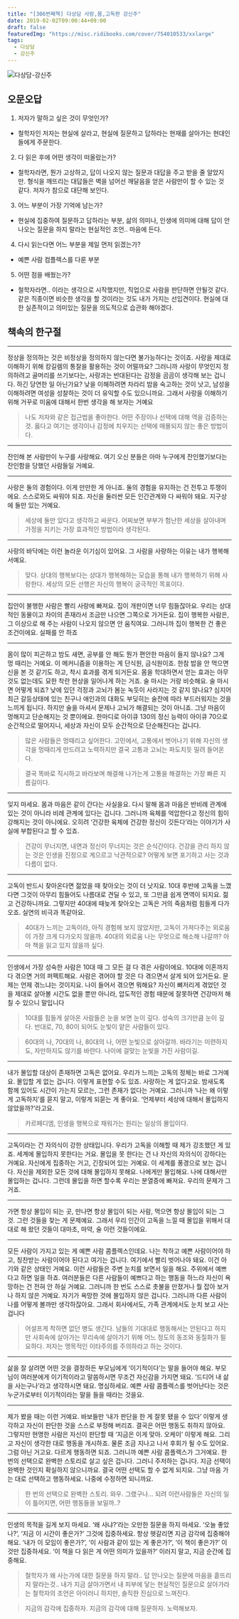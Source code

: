 ```yaml
---
title: "[306번째책] 다상담 사랑,몸,고독편 강신주"
date: 2019-02-02T09:00:44+09:00
draft: false
featuredImg: "https://misc.ridibooks.com/cover/754010533/xxlarge"
tags:
  - 다상담
  - 강신주
---
```



![다상담-강신주](https://misc.ridibooks.com/cover/754010533/xxlarge)

## 오문오답

1) 저자가 말하고 싶은 것이 무엇인가?

- 철학자인 저자는 현실에 살라고, 현실에 질문하고 답하라는 현재를 살아가는 현대인들에게 주문한다.

2) 다 읽은 후에 어떤 생각이 떠올랐는가?

- 철학자라면, 뭔가 고상하고, 답이 나오지 않는 질문과 대답을 주고 받을 줄 알았지만. 형식을 깨뜨리는 대답들은 벽을 넘어선 깨달음을 얻은 사람만이 할 수 있는 것 같다. 저자가 참으로 대단해 보인다.

3) 어느 부분이 가장 기억에 남는가?

- 현실에 집중하여 질문하고 답하라는 부분, 삶의 의미나, 인생에 의미에 대해 답이 안나오는 질문을 하지 말라는 현실적인 조언.. 마음에 든다.

4) 다시 읽는다면 어느 부분을 제일 먼저 읽겠는가?

- 예쁜 사람 컴플렉스를 다룬 부분

5) 어떤 점을 배웠는가?

- 철학자라면.. 이라는 생각으로 시작했지만, 직업으로 사람을 판단하면 안될것 같다. 같은 직종이면 비슷한 생각을 할 것이라는 것도 내가 가지는 선입견이다. 현실에 대한 실존적이고 의미있는 질문을 의도적으로 습관화 해야겠다.

## 책속의 한구절

---
정상을 정의하는 것은 비정상을 정의하지 않는다면 불가능하다는 것이죠. 사랑을 제대로 이해하기 위해 캉길렘의 통찰을 활용하는 것이 어떨까요? 그러니까 사랑이 무엇인지 정의하려고 골머리를 쓰기보다는, 사랑과는 반대된다는 감정을 곰곰이 생각해 보는 겁니다. 하긴 당연한 일 아닌가요? 낮을 이해하려면 차라리 밤을 숙고하는 것이 낫고, 남성을 이해하려면 여성을 성찰하는 것이 더 유익할 수도 있으니까요. 그래서 사랑을 이해하기 위해 거꾸로 미움에 대해서 한번 생각을 해 보자는 거예요

> 나도 저자와 같은 접근법을 좋아한다. 어떤 주장이나 선택에 대해 역을 검증하는 것. 옳다고 여기는 생각이나 감정에 치우지는 선택에 매몰되지 않는 좋은 방법이다.

---
잔인해 본 사람만이 누구를 사랑해요. 여기 오신 분들은 아마 누구에게 잔인했기보다는 잔인함을 당했던 사람들일 거예요.

>  

---
사랑은 둘의 경험이다. 이게 만만한 게 아니죠. 둘의 경험을 유지하는 건 전투고 투쟁이에요. 스스로와도 싸워야 되죠. 자신을 둘러싼 모든 인간관계와 다 싸워야 돼요. 지구상에 둘만 있는 거예요.

> 세상에 둘만 있다고 생각하고 싸운다. 어찌보면 부부가 험난한 세상을 살아내며 가정을 지키는 가장 효과적인 방법이라 생각된다.

---
사랑의 바닥에는 이런 놀라운 이기심이 있어요. 그 사람을 사랑하는 이유는 내가 행복해서예요.

> 맞다. 상대의 행복보다는 상대가 행복해하는 모습을 통해 내가 행복하기 위해 사랑한다. 세상의 모든 선행은 자신의 행복이 궁극적인 목표이다.

---
집안이 불행한 사람은 빨리 사랑에 빠져요. 집이 개판이면 너무 힘들잖아요. 우리는 상대적인 동물이고 차이의 존재라서 조금만 나으면 그쪽으로 가거든요. 집이 행복한 사람은, 그 이상으로 해 주는 사람이 나오지 않으면 안 움직여요. 그러니까 집이 행복한 건 좋은 조건이에요. 실패를 안 하죠

---
몸이 많이 피곤하고 밤도 새면, 공부를 안 해도 뭔가 편안한 마음이 들지 않나요? 그게 멍 때리는 거예요. 이 메커니즘을 이용하는 게 단식원, 금식원이죠. 한참 밥을 안 먹으면 신을 본 것 같기도 하고, 착시 효과를 겪게 되거든요. 몸을 학대하면서 얻는 효과는 아무것도 없는데도 묘한 착란 현상을 일어나게 하는 거죠. 술 마시는 거랑 비슷해요. 술 마시면 어떻게 되죠? 낮에 있던 걱정과 고뇌가 봄눈 녹듯이 사라지는 것 같지 않나요? 심지어 최근 갈등상태에 있는 친구나 애인과의 대화도 부딪히는 술잔에 따라 부드러워지는 것을 느끼게 됩니다. 하지만 술을 마셔서 문제나 고뇌가 해결되는 것이 아니죠. 그냥 마음이 멍해지고 단순해지는 것 뿐이에요. 한마디로 아이큐 130의 정신 능력이 아이큐 70으로 순간적으로 떨어지니, 세상과 자신이 모두 순간적으로 단순해진다는 겁니다.

> 많은 사람들은 멍때리고 싶어한다. 고민에서, 고통에서 벗어나기 위해 자신의 생각을 멍때리게 만드려고 노력하지만 결국 고통과 고뇌는 파도치듯 밀려 들어온다.

> 결국 똑바로 직시하고 바라보며 해결해 나가는게 고통을 해결하는 가장 빠른 지름길이다.

---
잊지 마세요. 몸과 마음은 같이 간다는 사실을요. 다시 말해 몸과 마음은 반비례 관계에 있는 것이 아니라 비례 관계에 있다는 겁니다. 그러니까 육체를 억압한다고 정신의 힘이 강해지는 것이 아니에요. 오히려 ‘건강한 육체에 건강한 정신이 깃든다’라는 이야기가 사실에 부합된다고 할 수 있죠.

> 건강이 무너지면, 내면과 정신이 무너지는 것은 순식간이다. 건강을 관리 하지 않는 것은 인생을 진정으로 게으르고 낙관적으로? 어떻게 보면 포기하고 사는 것과 다름이 없다.

---
고독이 반드시 찾아온다면 젊었을 때 찾아오는 것이 더 낫지요. 10대 후반에 고독을 느꼈다면 그것이 아무리 힘들어도 나름대로 견딜 수 있고, 또 그만큼 쉽게 면역이 되지요. 젊고 건강하니까요. 그렇지만 40대에 때늦게 찾아오는 고독은 거의 죽음처럼 힘들게 다가오죠. 실연의 비극과 똑같아요.

> 40대가 느끼는 고독이라, 아직 경험헤 보지 않았지만, 고독이 가져다주는 외로움이 가장 크게 다가오지 않을까. 40대의 외로움 나는 무엇으로 해소해 나갈까? 아마 책을 읽고 있지 않을까 싶다.

---
인생에서 가장 성숙한 사람은 10대 때 그 모든 걸 다 겪은 사람이에요. 10대에 이혼까지 다 겪으면 거의 퍼펙트해요. 사람은 겪어야 할 것은 다 겪으면서 살게 되어 있거든요. 문제는 언제 겪느냐는 것이지요. 나이 들어서 겪으면 뭐해요? 자신이 뼈저리게 겪었던 것을 제대로 살아볼 시간도 없을 뿐만 아니라, 압도적인 경험 때문에 잘못하면 건강마저 해칠 수 있으니 말입니다

> 10대를 힘들게 살아온 사람들은 눈을 보면 눈이 깊다. 성숙의 크기만큼 눈이 깊다. 반대로, 70, 80이 되어도 눈빛이 얕은 사람들이 있다.

> 60대의 나, 70대의 나, 80대의 나, 어떤 눈빛으로 살아갈까. 바라기는 미련하지도, 자만하지도 않기를 바란다. 나이에 걸맞는 눈빛을 가진 사람이길.

---
내가 몰입할 대상이 존재하면 고독은 없어요. 우리가 느끼는 고독의 정체는 바로 그거예요. 몰입할 게 없는 겁니다. 이렇게 표현할 수도 있죠. 사랑하는 게 없다고요. 밤새도록 함께 있어도 시간이 가는지 모르는, 그런 존재가 없다는 거예요. 그러니까 ‘나는 왜 이렇게 고독하지’를 묻지 말고, 이렇게 되묻는 게 좋아요. ‘언제부터 세상에 대해서 몰입하지 않았을까?’라고요.

> 카르페디엠, 인생을 행복으로 채워가는 원리는 일상의 몰입이다.

---
고독이라는 건 자의식이 강한 상태입니다. 우리가 고독을 이해할 때 제가 강조했던 게 있죠. 세계에 몰입하지 못한다는 거요. 몰입을 못 한다는 건 나 자신의 자의식이 강하다는 거예요. 자신에게 집중하는 거고, 긴장되어 있는 거예요. 이 세계를 풍경으로 보는 겁니다. 자신을 제외한 모든 것에 대해 몰입하지 못해요. 나에게만 몰입해요. 나에 대해서만 몰입하는 겁니다. 그런데 몰입을 하면 할수록 우리는 분열증에 빠져요. 우리의 문제가 그거죠.

---
가면 항상 몰입이 되는 곳, 만나면 항상 몰입이 되는 사람, 먹으면 항상 몰입이 되는 그것. 그런 것들을 찾는 게 문제예요.
그래서 우리 인간이 고독을 느낄 때 몰입을 위해서 대대로 해 왔던 것들이 대마초, 마약, 술 이런 것들이에요.

---
모든 사람이 가지고 있는 게 예쁜 사람 콤플렉스인데요. 나는 착하고 예쁜 사람이어야 하고, 칭찬받는 사람이어야 된다고 여기는 겁니다. 여기에서 빨리 벗어나야 돼요. 이건 아기와 같은 상태인 거예요. 이런 사람들은 주변 눈치를 보면서 일을 해요. 주위에서 예쁘다고 하면 일을 하죠. 여러분들은 다른 사람들이 예쁘다고 하는 행동을 하느라 자신이 욕망하는 건 전혀 안 하실 거예요. 그러니까 한 번도 스스로 촛불을 만졌거나 뭘 잡아 보거나 하지 않은 거예요. 자기가 욕망한 것에 몰입하지 않은 겁니다. 그러니까 다른 사람이 나를 어떻게 볼까만 생각하잖아요. 그래서 회사에서도, 가족 관계에서도 눈치 보고 사는 겁니다

> 어설프게 착하면 없던 병도 생긴다. 남들의 기대대로 행동해서는 안된다고 하지만 사회속에 살아가는 무리속에 살아가기 위해 어느 정도의 동조와 동질화가 필요하다. 저자는 맹목적인 이타주의를 주의하라고 하는 것이다.

---
삶을 잘 살려면 어떤 것을 결정하든 부모님에게 ‘이기적이다’는 말을 들어야 해요. 부모님이 여러분에게 이기적이라고 말씀하시면 무조건 자신감을 가지면 돼요. ‘드디어 내 삶을 사는구나’라고 생각하시면 돼요. 명심하세요. 예쁜 사람 콤플렉스를 벗어난다는 것은 누군가로부터 이기적이라는 말을 들을 때라는 것을요.

---
제가 봤을 때는 이런 거예요. 바보들만 ‘내가 판단을 한 게 잘못 됐을 수 있다’ 이렇게 생각하고 자신이 판단한 것을 스스로 부정해 버리죠. 결국은 어떤 행동도 취하지 않아요. 그렇지만 현명한 사람은 자신이 판단할 때 ‘지금은 이게 맞아. 오케이’ 이렇게 해요. 그리고 자신이 생각한 대로 행동을 개시하죠. 물론 조금 지나고 나서 후회가 될 수도 있어요. 그럼 아닌 거고요. 다르게 행동하면 되죠. 그러니까 예쁜 사람 콤플렉스가 그거예요. 한 번의 선택으로 완벽한 스토리로 살고 싶은 겁니다. 그러니 주저하는 겁니다. 지금 선택이 완벽한 것인지 확실하지 않으니까요. 결국 어떤 선택도 할 수 없게 되지요. 그냥 마음 가는 대로 선택하고 행동하세요. 나중에 수정하면 되니까요.

> 한 번의 선택으로 완벽한 스토리. 와우. 그랬구나... 되려 이런사람들은 자신의 일이 틀어지면, 어떤 행동들을 보일까..?

---
인생의 목적을 길게 보지 마세요. ‘왜 사냐?’라는 오만한 질문을 하지 마세요. ‘오늘 좋았나?’, ‘지금 이 시간이 좋은가?’ 그것에 집중하세요. 항상 헷갈리면 지금 감각에 집중해야 해요. ‘내가 이 모임이 좋은가?’, ‘이 사람과 같이 있는 게 좋은가?’, ‘이 책이 좋은가?’ 이것만 집중하세요. ‘이 책을 다 읽은 게 어떤 의미가 있을까?’ 이러지 말고, 지금 순간에 집중해요.

> 철학자가 왜 사는가에 대한 질문을 하지 말라.. 답 안나오는 질문에 마음을 흩뜨리지 말라는것.. 내가 지금 살아가면서 내 피부에 닿는 현실적인 질문으로 살아가라는 철학자의 조언은 아이러니 하지만, 솔직한 진심으로 느껴진다.

> 지금의 감각에 집중하자. 지금의 감각에 대해 질문하자. 노력해보자.

